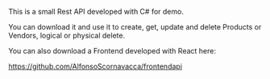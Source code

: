 This is a small Rest API developed with C# for demo.

You can download it and use it to create, get, update and delete Products or Vendors, logical or physical delete.

You can also download a Frontend developed with React here:

https://github.com/AlfonsoScornavacca/frontendapi
